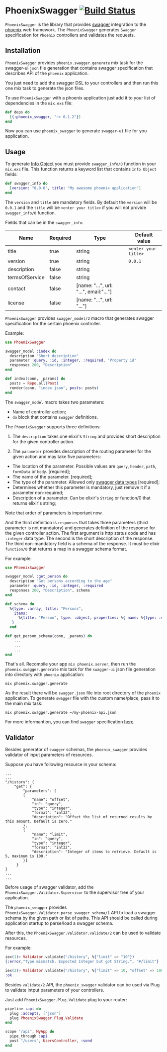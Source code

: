 # PhoenixSwagger [![Build Status](https://travis-ci.org/xerions/phoenix_swagger.svg?branch=master)](https://travis-ci.org/xerions/phoenix_swagger)

`PhoenixSwagger` is the library that provides [swagger](http://swagger.io/) integration
to the [phoenix](http://www.phoenixframework.org/) web framework.
The `PhoenixSwagger` generates `Swagger` specification for `Phoenix` controllers and
validates the requests.

## Installation

`PhoenixSwagger` provides `phoenix.swagger.generate` mix task for the swagger-ui `json`
file generation that contains swagger specification that describes API of the `phoenix`
application.

You just need to add the swagger DSL to your controllers and then run this one mix task
to generate the json files.

To use `PhoenixSwagger` with a phoenix application just add it to your list of
dependencies in the `mix.exs` file:

```elixir
def deps do
  [{:phoenix_swagger, "~> 0.1.2"}]
end
```

Now you can use `phoenix_swagger` to generate `swagger-ui` file for you application.

## Usage

To generate [Info Object](https://github.com/swagger-api/swagger-spec/blob/master/versions/2.0.md#infoObject)
you must provide `swagger_info/0` function in your `mix.exs` file. This function returns
a keyword list that contains `Info Object` fields:

```elixir
def swagger_info do
  [version: "0.0.0", title: "My awesome phoenix application"]
end
```

The `version` and `title` are mandatory fields. By default the `version` will be `0.0.1`
and the `title` will be `<enter your title>` if you will not provide `swagger_info/0`
function.

Fields that can be in the `swagger_info`:

Name           | Required | Type                                   | Default value
-------------- | -------- | -------------------------------------- | -------------
title          | true     | string                                 | `<enter your title>`
version        | true     | string                                 | `0.0.1`
description    | false    | string                                 |                                          
termsOfService | false    | string                                 |                    
contact        | false    | [name: "...", url: "...", email:"..."] |                    
license        | false    | [name: "...", url: "..."]              |                      

`PhoenixSwagger` provides `swagger_model/2` macro that generates swagger specification
for the certain phoenix controller.

Example:

```elixir
use PhoenixSwagger

swagger_model :index do
  description "Short description"
  parameter :query, :id, :integer, :required, "Property id"
  responses 200, "Description"
end

def index(conn, _params) do
  posts = Repo.all(Post)
  render(conn, "index.json", posts: posts)
end
```

The `swagger_model` macro takes two parameters:

* Name of controller action;
* `do` block that contains `swagger` definitions.

The `PhoenixSwagger` supports three definitions:

1. The `description` takes one elixir's `String` and provides short description for the
given controller action.

2. The `parameter` provides description of the routing parameter for the given action and
may take five parameters:

* The location of the parameter. Possible values are `query`, `header`, `path`, `formData` or `body`. [required];
* The name of the parameter. [required];
* The type of the parameter. Allowed only [swagger data types](https://github.com/swagger-api/swagger-spec/blob/master/versions/2.0.md#data-types
) [required];
* Determines whether this parameter is mandatory, just remove it if a parameter non-required;
* Description of a parameter. Can be elixir's `String` or function/0 that returns elixir's string;

Note that order of parameters is important now.

And the third definition is `responses` that takes three parameters (third parameter is not mandatory)
and generates definition of the response for the given controller action. The first argument is http
status code and has `:integer` data type. The second is the short description of the response. The third
non-mandatory field is a schema of the response. It must be elixir `function/0` that returns a map in a
swagger schema format.

For example:

```elixir
use PhoenixSwagger

swagger_model :get_person do
  description "Get persons according to the age"
  parameter :query, :id, :integer, :required
  responses 200, "Description", schema
end

def schema do
  %{type: :array, title: "Persons",
    items:
      %{title: "Person", type: :object, properties: %{ name: %{type: :string}}}
   }
  end

def get_person_schema(conn, _params) do
    ...
    ...
    ...
end
```

That's all. Recompile your app `mix phoenix.server`, then run the `phoenix.swagger.generate`
mix task for the `swagger-ui` json file generation into directory with `phoenix` application:

```
mix phoenix.swagger.generate
```

As the result there will be `swagger.json` file into root directory of the `phoenix` application.
To generate `swagger` file with the custom name/place, pass it to the main mix task:

```
mix phoenix.swagger.generate ~/my-phoenix-api.json
```

For more informantion, you can find `swagger` specification [here](https://github.com/swagger-api/swagger-spec/blob/master/versions/2.0.md).

## Validator

Besides generator of `swagger` schemas, the `phoenix_swagger` provides validator of input parameters of resources.

Suppose you have following resource in your schema:

```
...
...
"/history": {
    "get": {
        "parameters": [
        {
            "name": "offset",
            "in": "query",
            "type": "integer",
            "format": "int32",
            "description": "Offset the list of returned results by this amount. Default is zero."
        },
        {
            "name": "limit",
            "in": "query",
            "type": "integer",
            "format": "int32",
            "description": "Integer of items to retrieve. Default is 5, maximum is 100."
        }]
     }
}
...
...
```

Before usage of swagger validator, add the `PhoenixSwagger.Validator.Supervisor` to the supervisor tree of
your application.

The `phoenix_swagger` provides `PhoenixSwagger.Validator.parse_swagger_schema/1` API to load a swagger schema by
the given path or list of paths. This API should be called during application startup to parse/load a swagger schema.

After this, the `PhoenixSwagger.Validator.validate/2` can be used to validate resources.

For example:

```elixir
iex(1)> Validator.validate("/history", %{"limit" => "10"})
{:error,"Type mismatch. Expected Integer but got String.", "#/limit"}

iex(2)> Validator.validate("/history", %{"limit" => 10, "offset" => 100})
:ok
```

Besides `validate/2` API, the `phoenix_swagger` validator can be used via Plug to validate
intput parameters of your controllers.

Just add `PhoenixSwagger.Plug.Validate` plug to your router:

```elixir
pipeline :api do
  plug :accepts, ["json"]
  plug PhoenixSwagger.Plug.Validate
end

scope "/api", MyApp do
  pipe_through :api
  post "/users", UsersController, :send
end
```
